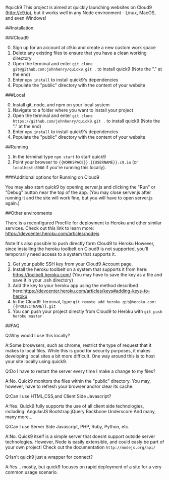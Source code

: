 #quick9
This project is aimed at quickly launching websites on Cloud9 (http://c9.io), but it works well in any Node environment - Linux, MacOS, and even Windows!

##Installation

###Cloud9

0. Sign up for an account at c9.io and create a new custom work space
1. Delete any existing files to ensure that you have a clean working directory
2. Open the terminal and enter `git clone git@github.com:johnhenry/quick9.git .` to install quick9 (Note the "." at the end)
3. Enter `npm install` to install quick9's dependencies
4. Populate the "public" directory with the content of your website

###Local

0. Install git, node, and npm on your local system
1. Navigate to a folder where you want to install your project
2. Open the terminal and enter `git clone https://github.com/johnhenry/quick9.git .` to install quick9 (Note the "." at the end)
3. Enter `npm install` to install quick9's dependencies
3. Populate the "public" directory with the content of your website

##Running

1. In the terminal type `npm start` to start quick9
2. Point your browser to `{{WORKSPACE}}.{{USERNAME}}.c9.io` (or `localhost:8080` if you're running this locally).

###Additional options for Running on Cloud9

You may also start quick9 by opening server.js and clicking the "Run" or "Debug" button near the top of the app.
(You may close server.js after running it and the site will work fine, but you will have to open server.js again.)

##Other environments

There is a reconfigured Procfile for deployment to Heroku and other similar services.
Check out this link to learn more: https://devcenter.heroku.com/articles/nodejs

Note:It's also possible to push directly form Cloud9 to Heroku
However, since installing the heroku toolbelt on Cloud9 is not supported,
you'll temporarily need access to a system that supports it.

1. Get your public SSH key from your Cloud9 Account page.
2. Install the heroku toolbelt on a system that supports it from here: https://toolbelt.heroku.com/ (You may have to save the key as a file and save it in your .ssh directory)
3. Add the key to your heroku app using the method described here:https://devcenter.heroku.com/articles/keys#adding-keys-to-heroku
4. In the Cloud9 Terminal, type `git remote add heroku git@heroku.com:{{PROJECTNAME}}.git`
5. You can push your project directly from Cloud9 to Heroku with `git push heroku master`

##FAQ

Q:Why would I use this locally?

A:Some broswsers, such as chrome, restrict the type of request that it makes to local files. 
    While this is good for security purposes, it makes developing local sites a bit more difficult.
    One way around this is to host your site locally using quick9.
    
Q:Do I have to restart the server every time I make a change to my files?

A:No. Quick9 monitors the files within the "public" directory.
    You may, however, have to refresh your browser and/or clear its cache.
    
Q:Can I use HTML,CSS,and Client Side Javascript?

A:Yes. Quick9 fully supports the use of all client side technologies, including:
    AngularJS
    Bootstrap
    jQuery
    Backbone
    Underscore
    And many, many more...

Q:Can I use Server Side Javascript, PHP, Ruby, Python, etc.

A:No. Quick9 itself is a simple server that doesnt support outside server technologies.
    However, Node is easily extensible, and could easly be part of your own project!
    Check out the documentation `http://nodejs.org/api/`
    
Q:Isn't quick9 just a wrapper for connect?

A:Yes... mostly, but quick9 focuses on rapid deployment of a site for a very common usage scenario.